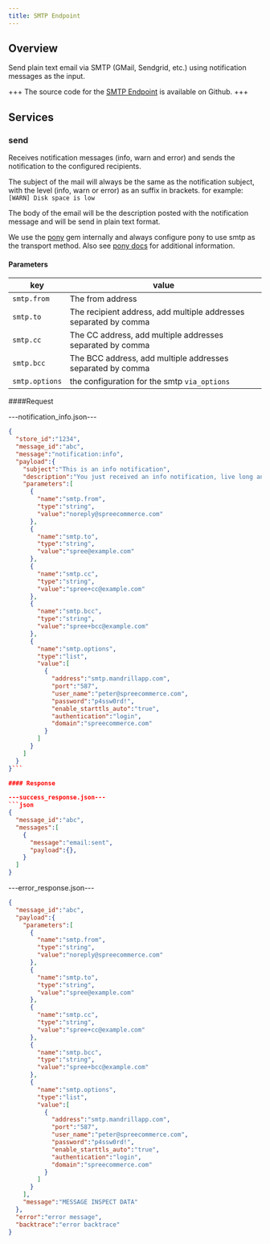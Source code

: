 ```yaml
---
title: SMTP Endpoint
---
```


## Overview

Send plain text email via SMTP (GMail, Sendgrid, etc.) using notification messages as the input.

+++
The source code for the [SMTP Endpoint](https://github.com/spree/smtp_endpoint/) is available on Github.
+++

## Services

### send

Receives notification messages (info, warn and error) and sends the notification to the configured recipients.

The subject of the mail will always be the same as the notification subject, with the level (info, warn or error) as an suffix in brackets. for example: ```[WARN] Disk space is low```

The body of the email will be the description posted with the notification message and will be send in plain text format.

We use the [pony](https://github.com/benprew/pony) gem internally and always configure pony to use smtp as the transport method. Also see [pony docs](https://github.com/benprew/pony#transport) for additional information.

#### Parameters

|key | value |
|----|-------|
|```smtp.from```| The from address |
|```smtp.to```| The recipient address, add multiple addresses separated by comma |
|```smtp.cc```| The CC address, add multiple addresses separated by comma|
|```smtp.bcc```| The BCC address, add multiple addresses separated by comma|
|```smtp.options```| the configuration for the smtp ```via_options```|


####Request

---notification_info.json---
```json
{
  "store_id":"1234",
  "message_id":"abc",
  "message":"notification:info",
  "payload":{
    "subject":"This is an info notification",
    "description":"You just received an info notification, live long and prosper!",
    "parameters":[
      {
        "name":"smtp.from",
        "type":"string",
        "value":"noreply@spreecommerce.com"
      },
      {
        "name":"smtp.to",
        "type":"string",
        "value":"spree@example.com"
      },
      {
        "name":"smtp.cc",
        "type":"string",
        "value":"spree+cc@example.com"
      },
      {
        "name":"smtp.bcc",
        "type":"string",
        "value":"spree+bcc@example.com"
      },
      {
        "name":"smtp.options",
        "type":"list",
        "value":[
          {
            "address":"smtp.mandrillapp.com",
            "port":"587",
            "user_name":"peter@spreecommerce.com",
            "password":"p4ssw0rd!",
            "enable_starttls_auto":"true",
            "authentication":"login",
            "domain":"spreecommerce.com"
          }
        ]
      }
    ]
  }
}```

#### Response

---success_response.json---
```json
{
  "message_id":"abc",
  "messages":[
    {
      "message":"email:sent",
      "payload":{},
    }
  ]
}
```

---error_response.json---
```json
{
  "message_id":"abc",
  "payload":{
    "parameters":[
      {
        "name":"smtp.from",
        "type":"string",
        "value":"noreply@spreecommerce.com"
      },
      {
        "name":"smtp.to",
        "type":"string",
        "value":"spree@example.com"
      },
      {
        "name":"smtp.cc",
        "type":"string",
        "value":"spree+cc@example.com"
      },
      {
        "name":"smtp.bcc",
        "type":"string",
        "value":"spree+bcc@example.com"
      },
      {
        "name":"smtp.options",
        "type":"list",
        "value":[
          {
            "address":"smtp.mandrillapp.com",
            "port":"587",
            "user_name":"peter@spreecommerce.com",
            "password":"p4ssw0rd!",
            "enable_starttls_auto":"true",
            "authentication":"login",
            "domain":"spreecommerce.com"
          }
        ]
      }
    ],
    "message":"MESSAGE INSPECT DATA"
  },
  "error":"error message",
  "backtrace":"error backtrace"
}
```
